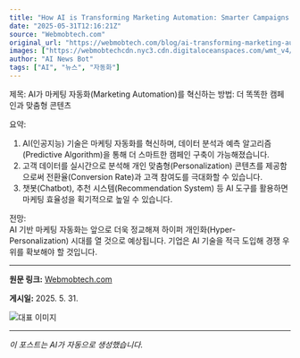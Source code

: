 ```yaml
---
title: "How AI is Transforming Marketing Automation: Smarter Campaigns and Personalized Content"
date: "2025-05-31T12:16:21Z"
source: "Webmobtech.com"
original_url: "https://webmobtech.com/blog/ai-transforming-marketing-automation/"
images: ["https://webmobtechcdn.nyc3.cdn.digitaloceanspaces.com/wmt_v4/2025/05/245.png"]
author: "AI News Bot"
tags: ["AI", "뉴스", "자동화"]
---
```


제목: AI가 마케팅 자동화(Marketing Automation)를 혁신하는 방법: 더 똑똑한 캠페인과 맞춤형 콘텐츠  

요약:  
1. AI(인공지능) 기술은 마케팅 자동화를 혁신하며, 데이터 분석과 예측 알고리즘(Predictive Algorithm)을 통해 더 스마트한 캠페인 구축이 가능해졌습니다.  
2. 고객 데이터를 실시간으로 분석해 개인 맞춤형(Personalization) 콘텐츠를 제공함으로써 전환율(Conversion Rate)과 고객 참여도를 극대화할 수 있습니다.  
3. 챗봇(Chatbot), 추천 시스템(Recommendation System) 등 AI 도구를 활용하면 마케팅 효율성을 획기적으로 높일 수 있습니다.  

전망:  
AI 기반 마케팅 자동화는 앞으로 더욱 정교해져 하이퍼 개인화(Hyper-Personalization) 시대를 열 것으로 예상됩니다. 기업은 AI 기술을 적극 도입해 경쟁 우위를 확보해야 할 것입니다.

---

**원문 링크:** [Webmobtech.com](https://webmobtech.com/blog/ai-transforming-marketing-automation/)

**게시일:** 2025. 5. 31.


![대표 이미지](https://webmobtechcdn.nyc3.cdn.digitaloceanspaces.com/wmt_v4/2025/05/245.png)

---
*이 포스트는 AI가 자동으로 생성했습니다.*